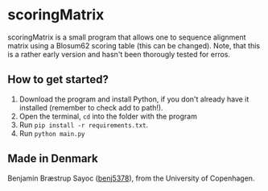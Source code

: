 # scoringMatrix

scoringMatrix is a small program that allows one to sequence alignment matrix using a Blosum62 scoring table (this can be changed). Note, that this is a rather early version and hasn't been thorougly tested for erros.

## How to get started?

1. Download the program and install Python, if you don't already have it installed (remember to check add to path!).
2. Open the terminal, `cd` into the folder with the program
3. Run `pip install -r requirements.txt`.
4. Run `python main.py`

## Made in Denmark

Benjamin Bræstrup Sayoc ([benj5378](https://github.com/benj5378)), from the University of Copenhagen.